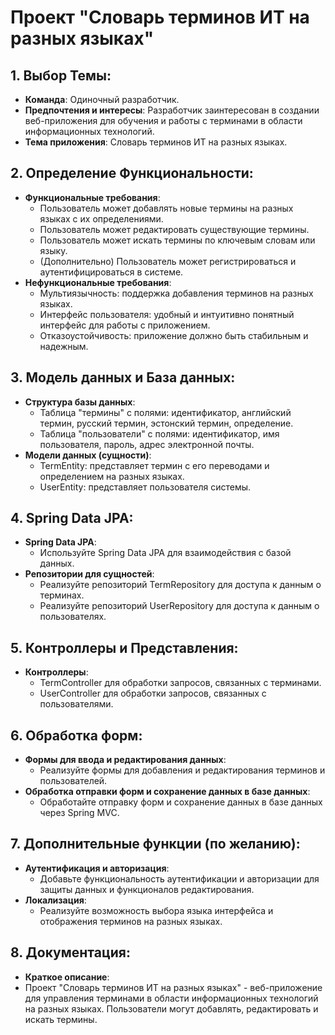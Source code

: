 # Проект "Словарь терминов ИТ на разных языках"

## 1. Выбор Темы:
   - **Команда**: Одиночный разработчик.
   - **Предпочтения и интересы**: Разработчик заинтересован в создании веб-приложения для обучения и работы с терминами в области информационных технологий.
   - **Тема приложения**: Словарь терминов ИТ на разных языках.

## 2. Определение Функциональности:
   - **Функциональные требования**:
     - Пользователь может добавлять новые термины на разных языках с их определениями.
     - Пользователь может редактировать существующие термины.
     - Пользователь может искать термины по ключевым словам или языку.
     - (Дополнительно) Пользователь может регистрироваться и аутентифицироваться в системе.
   - **Нефункциональные требования**:
     - Мультиязычность: поддержка добавления терминов на разных языках.
     - Интерфейс пользователя: удобный и интуитивно понятный интерфейс для работы с приложением.
     - Отказоустойчивость: приложение должно быть стабильным и надежным.

## 3. Модель данных и База данных:
   - **Структура базы данных**:
     - Таблица "термины" с полями: идентификатор, английский термин, русский термин, эстонский термин, определение.
     - Таблица "пользователи" с полями: идентификатор, имя пользователя, пароль, адрес электронной почты.
   - **Модели данных (сущности)**:
     - TermEntity: представляет термин с его переводами и определением на разных языках.
     - UserEntity: представляет пользователя системы.

## 4. Spring Data JPA:
   - **Spring Data JPA**:
     - Используйте Spring Data JPA для взаимодействия с базой данных.
   - **Репозитории для сущностей**:
     - Реализуйте репозиторий TermRepository для доступа к данным о терминах.
     - Реализуйте репозиторий UserRepository для доступа к данным о пользователях.

## 5. Контроллеры и Представления:
   - **Контроллеры**:
     - TermController для обработки запросов, связанных с терминами.
     - UserController для обработки запросов, связанных с пользователями.

## 6. Обработка форм:
   - **Формы для ввода и редактирования данных**:
     - Реализуйте формы для добавления и редактирования терминов и пользователей.
   - **Обработка отправки форм и сохранение данных в базе данных**:
     - Обработайте отправку форм и сохранение данных в базе данных через Spring MVC.

## 7. Дополнительные функции (по желанию):
   - **Аутентификация и авторизация**:
     - Добавьте функциональность аутентификации и авторизации для защиты данных и функционалов редактирования.
   - **Локализация**:
     - Реализуйте возможность выбора языка интерфейса и отображения терминов на разных языках.
## 8. Документация:
- **Краткое описание**:
- Проект "Словарь терминов ИТ на разных языках" - веб-приложение для управления терминами в области информационных технологий на разных языках. Пользователи могут добавлять, редактировать и искать термины.
